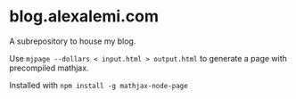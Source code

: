 # blog.alexalemi.com

A subrepository to house my blog.

Use `mjpage --dollars < input.html > output.html` to generate a page with precompiled mathjax.

Installed with `npm install -g mathjax-node-page`
